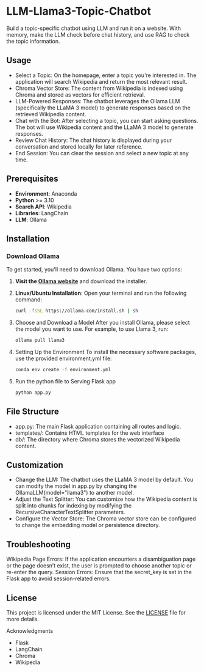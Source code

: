 # LLM-Llama3-Topic-Chatbot

Build a topic-specific chatbot using LLM and run it on a website.
With memory, make the LLM check before chat history,
and use RAG to check the topic information.

## Usage
- Select a Topic: On the homepage, enter a topic you're interested in. The application will search Wikipedia and return the most relevant result.
- Chroma Vector Store: The content from Wikipedia is indexed using Chroma and stored as vectors for efficient retrieval.
- LLM-Powered Responses: The chatbot leverages the Ollama LLM (specifically the LLaMA 3 model) to generate responses based on the retrieved Wikipedia content.
- Chat with the Bot: After selecting a topic, you can start asking questions. The bot will use Wikipedia content and the LLaMA 3 model to generate responses.
- Review Chat History: The chat history is displayed during your conversation and stored locally for later reference.
- End Session: You can clear the session and select a new topic at any time.

## Prerequisites

- **Environment**: Anaconda
- **Python** >= 3.10
- **Search API**: Wikipedia
- **Libraries**: LangChain
- **LLM**: Ollama

## Installation

### Download Ollama

To get started, you'll need to download Ollama. You have two options:

1. **Visit the [Ollama website](https://ollama.com/)** and download the installer.

2. **Linux/Ubuntu Installation**:
   Open your terminal and run the following command:
   ```bash
   curl -fsSL https://ollama.com/install.sh | sh
   ```
3. Choose and Download a Model
   After you install Ollama, please select the model you want to use.
   For example, to use Llama 3, run:
   ```bash
   ollama pull llama3
   ```
5. Setting Up the Environment
   To install the necessary software packages, use the provided environment.yml file:
   ```bash
   conda env create -f environment.yml
   ```
6. Run the python file to Serving Flask app
   ```bash
   python app.py
   ```
   
## File Structure
- app.py: The main Flask application containing all routes and logic.
- templates/: Contains HTML templates for the web interface
- db/: The directory where Chroma stores the vectorized Wikipedia content.

## Customization
- Change the LLM:
  The chatbot uses the LLaMA 3 model by default.
  You can modify the model in app.py by changing the OllamaLLM(model="llama3") to another model.
- Adjust the Text Splitter:
  You can customize how the Wikipedia content is split into chunks for indexing by modifying the RecursiveCharacterTextSplitter parameters.
- Configure the Vector Store:
  The Chroma vector store can be configured to change the embedding model or persistence directory.

## Troubleshooting
Wikipedia Page Errors: If the application encounters a disambiguation page or the page doesn’t exist, the user is prompted to choose another topic or re-enter the query.
Session Errors: Ensure that the secret_key is set in the Flask app to avoid session-related errors.

## License
This project is licensed under the MIT License. See the [LICENSE](https://github.com/CTHMIT/LLM-llama3-topic-chatbot/blob/main/LICENSE) file for more details.

Acknowledgments
- Flask
- LangChain
- Chroma
- Wikipedia
